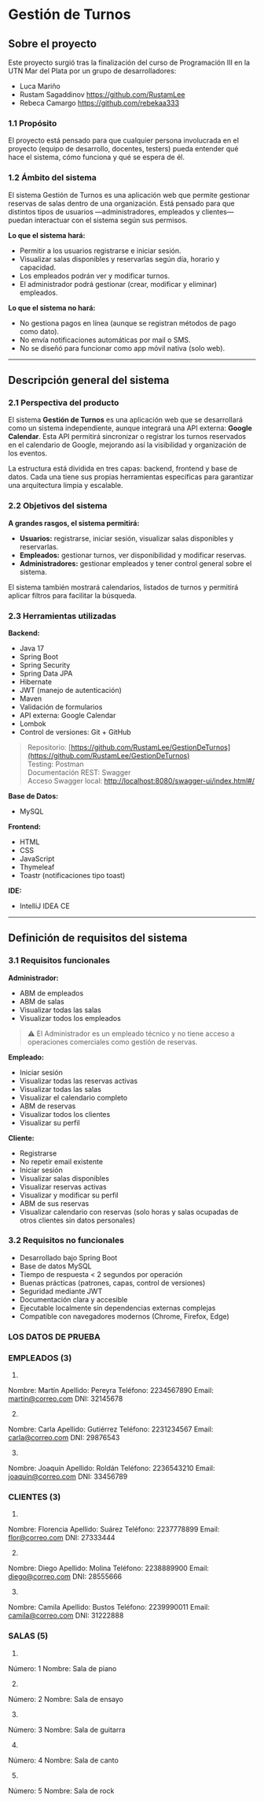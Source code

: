 # Gestión de Turnos

## Sobre el proyecto

Este proyecto surgió tras la finalización del curso de Programación III en la UTN Mar del Plata por un grupo de desarrolladores:
- Luca Mariño
- Rustam Sagaddinov  https://github.com/RustamLee
- Rebeca Camargo     https://github.com/rebekaa333

### 1.1 Propósito

El proyecto está pensado para que cualquier persona involucrada en el proyecto (equipo de desarrollo, docentes, testers) pueda entender qué hace el sistema, cómo funciona y qué se espera de él.

### 1.2 Ámbito del sistema

El sistema Gestión de Turnos es una aplicación web que permite gestionar reservas de salas dentro de una organización. Está pensado para que distintos tipos de usuarios —administradores, empleados y clientes— puedan interactuar con el sistema según sus permisos.

**Lo que el sistema hará:**
- Permitir a los usuarios registrarse e iniciar sesión.
- Visualizar salas disponibles y reservarlas según día, horario y capacidad.
- Los empleados podrán ver y modificar turnos.
- El administrador podrá gestionar (crear, modificar y eliminar) empleados.

**Lo que el sistema no hará:**
- No gestiona pagos en línea (aunque se registran métodos de pago como dato).
- No envía notificaciones automáticas por mail o SMS.
- No se diseñó para funcionar como app móvil nativa (solo web).

---

## Descripción general del sistema

### 2.1 Perspectiva del producto

El sistema **Gestión de Turnos** es una aplicación web que se desarrollará como un sistema independiente, aunque integrará una API externa: **Google Calendar**. Esta API permitirá sincronizar o registrar los turnos reservados en el calendario de Google, mejorando así la visibilidad y organización de los eventos.

La estructura está dividida en tres capas: backend, frontend y base de datos. Cada una tiene sus propias herramientas específicas para garantizar una arquitectura limpia y escalable.

### 2.2 Objetivos del sistema

**A grandes rasgos, el sistema permitirá:**
- **Usuarios:** registrarse, iniciar sesión, visualizar salas disponibles y reservarlas.
- **Empleados:** gestionar turnos, ver disponibilidad y modificar reservas.
- **Administradores:** gestionar empleados y tener control general sobre el sistema.

El sistema también mostrará calendarios, listados de turnos y permitirá aplicar filtros para facilitar la búsqueda.

### 2.3 Herramientas utilizadas

**Backend:**
- Java 17
- Spring Boot
- Spring Security
- Spring Data JPA
- Hibernate
- JWT (manejo de autenticación)
- Maven
- Validación de formularios
- API externa: Google Calendar
- Lombok
- Control de versiones: Git + GitHub

> Repositorio: [https://github.com/RustamLee/GestionDeTurnos](https://github.com/RustamLee/GestionDeTurnos)  
> Testing: Postman  
> Documentación REST: Swagger  
> Acceso Swagger local: [http://localhost:8080/swagger-ui/index.html#/](http://localhost:8080/swagger-ui/index.html#/)

**Base de Datos:**
- MySQL

**Frontend:**
- HTML
- CSS
- JavaScript
- Thymeleaf
- Toastr (notificaciones tipo toast)

**IDE:**
- IntelliJ IDEA CE

---

## Definición de requisitos del sistema

### 3.1 Requisitos funcionales

**Administrador:**
- ABM de empleados
- ABM de salas
- Visualizar todas las salas
- Visualizar todos los empleados

> ⚠️ El Administrador es un empleado técnico y no tiene acceso a operaciones comerciales como gestión de reservas.

**Empleado:**
- Iniciar sesión
- Visualizar todas las reservas activas
- Visualizar todas las salas
- Visualizar el calendario completo
- ABM de reservas
- Visualizar todos los clientes
- Visualizar su perfil

**Cliente:**
- Registrarse
- No repetir email existente
- Iniciar sesión
- Visualizar salas disponibles
- Visualizar reservas activas
- Visualizar y modificar su perfil
- ABM de sus reservas
- Visualizar calendario con reservas (solo horas y salas ocupadas de otros clientes sin datos personales)

### 3.2 Requisitos no funcionales

- Desarrollado bajo Spring Boot
- Base de datos MySQL
- Tiempo de respuesta < 2 segundos por operación
- Buenas prácticas (patrones, capas, control de versiones)
- Seguridad mediante JWT
- Documentación clara y accesible
- Ejecutable localmente sin dependencias externas complejas
- Compatible con navegadores modernos (Chrome, Firefox, Edge)  


### LOS DATOS DE PRUEBA

### EMPLEADOS (3)
1.
Nombre: Martín
Apellido: Pereyra
Teléfono: 2234567890
Email: martin@correo.com
DNI: 32145678

2.
Nombre: Carla
Apellido: Gutiérrez
Teléfono: 2231234567
Email: carla@correo.com
DNI: 29876543

3.
Nombre: Joaquín
Apellido: Roldán
Teléfono: 2236543210
Email: joaquin@correo.com
DNI: 33456789

### CLIENTES (3)
1.
Nombre: Florencia
Apellido: Suárez
Teléfono: 2237778899
Email: flor@correo.com
DNI: 27333444

2.
Nombre: Diego
Apellido: Molina
Teléfono: 2238889900
Email: diego@correo.com
DNI: 28555666

3.
Nombre: Camila
Apellido: Bustos
Teléfono: 2239990011
Email: camila@correo.com
DNI: 31222888

### SALAS (5)
1.
Número: 1
Nombre: Sala de piano

2.
Número: 2
Nombre: Sala de ensayo

3.
Número: 3
Nombre: Sala de guitarra

4.
Número: 4
Nombre: Sala de canto

5.
Número: 5
Nombre: Sala de rock
